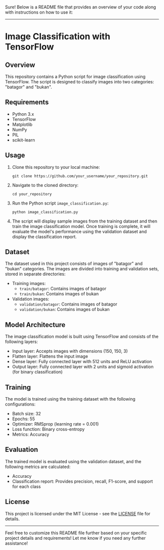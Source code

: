 Sure! Below is a README file that provides an overview of your code along with instructions on how to use it:

---

# Image Classification with TensorFlow

## Overview
This repository contains a Python script for image classification using TensorFlow. The script is designed to classify images into two categories: "batagor" and "bukan".

## Requirements
- Python 3.x
- TensorFlow
- Matplotlib
- NumPy
- PIL
- scikit-learn

## Usage
1. Clone this repository to your local machine:

    ```
    git clone https://github.com/your_username/your_repository.git
    ```

2. Navigate to the cloned directory:

    ```
    cd your_repository
    ```

3. Run the Python script `image_classification.py`:

    ```
    python image_classification.py
    ```

4. The script will display sample images from the training dataset and then train the image classification model. Once training is complete, it will evaluate the model's performance using the validation dataset and display the classification report.

## Dataset
The dataset used in this project consists of images of "batagor" and "bukan" categories. The images are divided into training and validation sets, stored in separate directories:

- Training images:
  - `train/batagor`: Contains images of batagor
  - `train/bukan`: Contains images of bukan
- Validation images:
  - `validation/batagor`: Contains images of batagor
  - `validation/bukan`: Contains images of bukan

## Model Architecture
The image classification model is built using TensorFlow and consists of the following layers:
- Input layer: Accepts images with dimensions (150, 150, 3)
- Flatten layer: Flattens the input image
- Dense layer: Fully connected layer with 512 units and ReLU activation
- Output layer: Fully connected layer with 2 units and sigmoid activation (for binary classification)

## Training
The model is trained using the training dataset with the following configurations:
- Batch size: 32
- Epochs: 55
- Optimizer: RMSprop (learning rate = 0.001)
- Loss function: Binary cross-entropy
- Metrics: Accuracy

## Evaluation
The trained model is evaluated using the validation dataset, and the following metrics are calculated:
- Accuracy
- Classification report: Provides precision, recall, F1-score, and support for each class

## License
This project is licensed under the MIT License - see the [LICENSE](LICENSE) file for details.

---

Feel free to customize this README file further based on your specific project details and requirements! Let me know if you need any further assistance!
